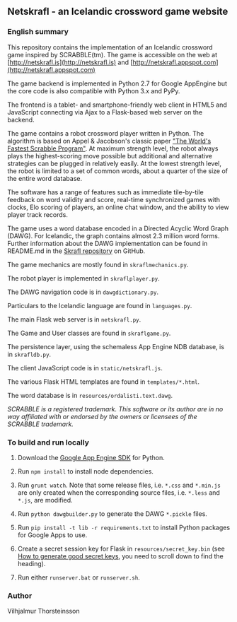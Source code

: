 ## Netskrafl - an Icelandic crossword game website

### English summary

This repository contains the implementation of an Icelandic crossword game
inspired by SCRABBLE(tm).
The game is accessible on the web at [http://netskrafl.is](http://netskrafl.is) and
[http://netskrafl.appspot.com](http://netskrafl.appspot.com)

The game backend is implemented in Python 2.7 for Google AppEngine but the core code is also
compatible with Python 3.x and PyPy.

The frontend is a tablet- and smartphone-friendly web client in HTML5 and JavaScript connecting
via Ajax to a Flask-based web server on the backend.

The game contains a robot crossword player written in Python. The algorithm is based
on Appel & Jacobson's classic paper
["The World's Fastest Scrabble Program"](http://www.cs.cmu.edu/afs/cs/academic/class/15451-s06/www/lectures/scrabble.pdf).
At maximum strength level, the robot always plays the highest-scoring move possible but additional and
alternative strategies can be plugged in relatively easily. At the lowest strength level, the
robot is limited to a set of common words, about a quarter of the size of the entire word database.

The software has a range of features such as immediate tile-by-tile feedback on word validity and score,
real-time synchronized games with clocks, Elo scoring of players, an online chat window,
and the ability to view player track records.

The game uses a word database encoded in a Directed Acyclic Word Graph (DAWG).
For Icelandic, the graph contains almost 2.3 million word forms. Further information
about the DAWG implementation can be found in README.md in the
[Skrafl repository](https://github.com/vthorsteinsson/Skrafl) on GitHub.

The game mechanics are mostly found in ```skraflmechanics.py```.

The robot player is implemented in ```skraflplayer.py```.

The DAWG navigation code is in ```dawgdictionary.py```.

Particulars to the Icelandic language are found in ```languages.py```.

The main Flask web server is in ```netskrafl.py```.

The Game and User classes are found in ```skraflgame.py```.

The persistence layer, using the schemaless App Engine NDB database, is in ```skrafldb.py```.

The client JavaScript code is in ```static/netskrafl.js```.

The various Flask HTML templates are found in ```templates/*.html```.

The word database is in ```resources/ordalisti.text.dawg```.


*SCRABBLE is a registered trademark. This software or its author are in no way affiliated
with or endorsed by the owners or licensees of the SCRABBLE trademark.*

### To build and run locally

1. Download the [Google App Engine SDK](https://cloud.google.com/appengine/downloads) for Python.

2. Run ```npm install``` to install node dependencies.

3. Run ```grunt watch```. Note that some release files, i.e. ```*.css``` and ```*.min.js``` are only created when the corresponding source files, i.e. ```*.less``` and ```*.js```, are modified.

4. Run ```python dawgbuilder.py``` to generate the DAWG ```*.pickle``` files.

5. Run ```pip install -t lib -r requirements.txt``` to install Python packages for Google Apps to use.

6. Create a secret session key for Flask in `resources/secret_key.bin` (see [How to generate good secret keys](http://flask.pocoo.org/docs/0.10/quickstart/), you need to scroll down to find the heading).

7. Run either ```runserver.bat``` or ```runserver.sh```.

### Author
Vilhjalmur Thorsteinsson

